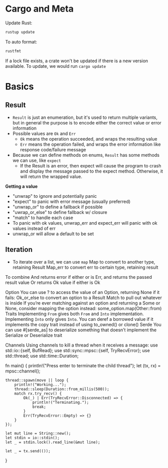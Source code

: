 # Cargo and Meta

Update Rust:
```bash
rustup update
```

To auto format:
```bash
rustfmt
```

If a lock file exists, a crate won't be updated if there is a new version available. To update, we would run `cargo update`

# Basics

## Result

- `Result` is just an enumeration, but it's used to return multiple variants, but in general the purpose is to encode either the correct value or error information
- Possible values are `Ok` and `Err`
  - `Ok` means the operation succeeded, and wraps the resulting value
  - `Err` means the operation failed, and wraps the error information like response code/failure message
- Because we can define methods on enums, `Result` has some methods we can use, like `expect`
  - If the Result is an error, then expect will cause the program to crash and display the message passed to the expect method. Otherwise, it will return the wrapped value.
 
__Getting a value__

- "unwrap" to ignore and potentially panic
- "expect" to panic with error message (usually preferred)
- "unwrap_or" to define a fallback if possible
- "uwrap_or_else" to define fallback w/ closure
- "match" to handle each case
- To panic with ok values, unwrap_err and expect_err will panic with ok values instead of err
- unwrap_or will allow a default to be set

## Iteration

- To iterate over a list, we can use `map`
Map to convert to another type, retaining Result
Map_err to convert err to certain type, retaining result

To combine
And returns error if either or is Err, and returns the passed result value
Or returns Ok value if either is Ok

Option
You can use ? to access the value of an Option, returning None if it fails: 
Ok_or_else to convert an option to a Result
Match to pull out whatever is inside
If you’re ever matching against an option and returning a Some or None, consider mapping the option instead: some_option.map(Other::from)
Traits
Implementing `From` gives both `From` and `Into` implementation. Implementing `Into` only gives `Into`.
You can deref a borrowed value if it implements the copy trait instead of using to_owned() or clone() 
Serde
You can use #[serde_as] to deserialize something that doesn’t implement the Serialize or Deserialize trait


Channels
Using channels to kill a thread when it receives a message:
use std::io::{self, BufRead};
use std::sync::mpsc::{self, TryRecvError};
use std::thread;
use std::time::Duration;
 
fn main() {
    println!("Press enter to terminate the child thread");
    let (tx, rx) = mpsc::channel();
 
    thread::spawn(move || loop {
        println!("Working...");
        thread::sleep(Duration::from_millis(500));
        match rx.try_recv() {
            Ok(_) | Err(TryRecvError::Disconnected) => {
                println!("Terminating.");
                break;
            }
            Err(TryRecvError::Empty) => {}
        }
    });
 
    let mut line = String::new();
    let stdin = io::stdin();
    let _ = stdin.lock().read_line(&mut line);
 
    let _ = tx.send(());
}

